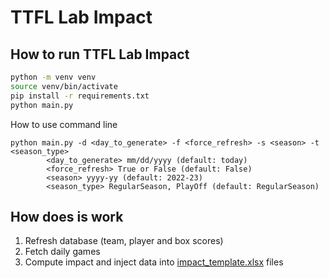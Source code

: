 # TTFL Lab Impact

## How to run TTFL Lab Impact

```bash
python -m venv venv
source venv/bin/activate
pip install -r requirements.txt
python main.py  
```

How to use command line
```commandline
python main.py -d <day_to_generate> -f <force_refresh> -s <season> -t <season_type>
        <day_to_generate> mm/dd/yyyy (default: today)
        <force_refresh> True or False (default: False)
        <season> yyyy-yy (default: 2022-23)
        <season_type> RegularSeason, PlayOff (default: RegularSeason)
```

## How does is work
1. Refresh database (team, player and box scores)
2. Fetch daily games
3. Compute impact and inject data into [impact_template.xlsx](impact_template.xlsx) files
